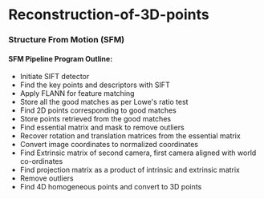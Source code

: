 # Reconstruction-of-3D-points
### Structure From Motion (SFM)

#### SFM Pipeline Program Outline:
- Initiate SIFT detector
- Find the key points and descriptors with SIFT
- Apply FLANN for feature matching
- Store all the good matches as per Lowe's ratio test
- Find 2D points corresponding to good matches
- Store points retrieved from the good matches
- Find essential matrix and mask to remove outliers
- Recover rotation and translation matrices from the essential matrix
- Convert image coordinates to normalized coordinates
- Find Extrinsic matrix of second camera, first camera aligned with world co-ordinates
- Find projection matrix as a product of intrinsic and extrinsic matrix
- Remove outliers
- Find 4D homogeneous points and convert to 3D points



